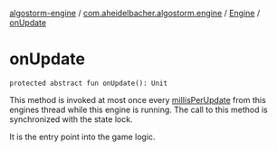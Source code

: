[algostorm-engine](../../index.md) / [com.aheidelbacher.algostorm.engine](../index.md) / [Engine](index.md) / [onUpdate](.)

# onUpdate

`protected abstract fun onUpdate(): Unit`

This method is invoked at most once every [millisPerUpdate](millis-per-update.md) from this
engines thread while this engine is running. The call to this method is
synchronized with the state lock.

It is the entry point into the game logic.

